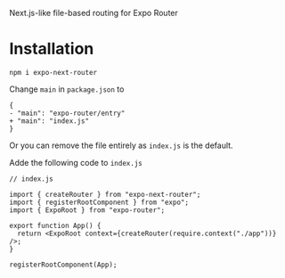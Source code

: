Next.js-like file-based routing for Expo Router

# Installation

```
npm i expo-next-router
```

Change `main` in `package.json` to

```
{
- "main": "expo-router/entry"
+ "main": "index.js"
}
```

Or you can remove the file entirely as `index.js` is the default.

Adde the following code to `index.js`

```
// index.js

import { createRouter } from "expo-next-router";
import { registerRootComponent } from "expo";
import { ExpoRoot } from "expo-router";

export function App() {
  return <ExpoRoot context={createRouter(require.context("./app"))} />;
}

registerRootComponent(App);
```
